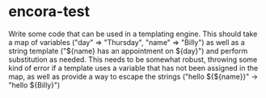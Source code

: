 # encora-test
Write some code that can be used in a
templating engine.
This should take a map of variables ("day" => "Thursday", "name" => "Billy") as
well as a string template ("${name} has an appointment on ${day}") and perform
substitution as needed.
This needs to be somewhat robust, throwing some kind of error if a template
uses a variable that has not been assigned in the map, as well as provide a way
to escape the strings ("hello ${${name}}" -> "hello ${Billy}")
